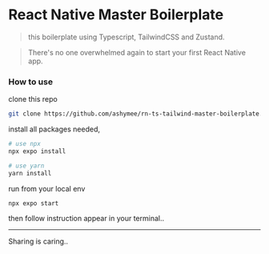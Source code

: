 # React Native Master Boilerplate

> this boilerplate using Typescript, TailwindCSS and Zustand.

> There's no one overwhelmed again to start your first React Native app.

### How to use

clone this repo

```bash
git clone https://github.com/ashymee/rn-ts-tailwind-master-boilerplate.git
```

install all packages needed,

```bash
# use npx
npx expo install

# use yarn
yarn install
```

run from your local env

```bash
npx expo start
```

then follow instruction appear in your terminal..

---

Sharing is caring..
